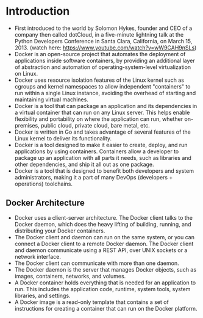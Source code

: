
# Introduction

- First introduced to the world by Solomon Hykes, founder and CEO of a company then called dotCloud, in a five-minute lightning talk at the Python Developers Conference in Santa Clara, California, on March 15, 2013. (watch here: https://www.youtube.com/watch?v=wW9CAH9nSLs)
- Docker is an open-source project that automates the deployment of applications inside software containers, by providing an additional layer of abstraction and automation of operating-system-level virtualization on Linux.
- Docker uses resource isolation features of the Linux kernel such as cgroups and kernel namespaces to allow independent "containers" to run within a single Linux instance, avoiding the overhead of starting and maintaining virtual machines.
- Docker is a tool that can package an application and its dependencies in a virtual container that can run on any Linux server. This helps enable flexibility and portability on where the application can run, whether on-premises, public cloud, private cloud, bare metal, etc.
- Docker is written in Go and takes advantage of several features of the Linux kernel to deliver its functionality.
- Docker is a tool designed to make it easier to create, deploy, and run applications by using containers. Containers allow a developer to package up an application with all parts it needs, such as libraries and other dependencies, and ship it all out as one package.
- Docker is a tool that is designed to benefit both developers and system administrators, making it a part of many DevOps (developers + operations) toolchains.

## Docker Architecture

- Docker uses a client-server architecture. The Docker client talks to the Docker daemon, which does the heavy lifting of building, running, and distributing your Docker containers.
- The Docker client and daemon can run on the same system, or you can connect a Docker client to a remote Docker daemon. The Docker client and daemon communicate using a REST API, over UNIX sockets or a network interface.
- The Docker client can communicate with more than one daemon.
- The Docker daemon is the server that manages Docker objects, such as images, containers, networks, and volumes.
- A Docker container holds everything that is needed for an application to run. This includes the application code, runtime, system tools, system libraries, and settings.
- A Docker image is a read-only template that contains a set of instructions for creating a container that can run on the Docker platform.


  
